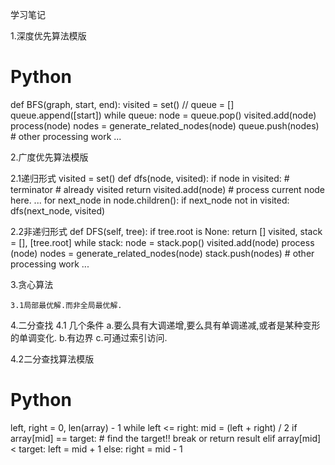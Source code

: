 学习笔记

1.深度优先算法模版

# Python
def BFS(graph, start, end):
    visited = set() //
	queue = [] 
	queue.append([start]) 
	while queue: 
		node = queue.pop() 
		visited.add(node) 
		process(node) 
		nodes = generate_related_nodes(node) 
		queue.push(nodes)
	# other processing work 
	...

2.广度优先算法模版

  2.1递归形式
     visited = set() 
     def dfs(node, visited):
         if node in visited: # terminator
    	 # already visited 
    	 return 
	     visited.add(node) 
	   # process current node here. 
	    ...
	    for next_node in node.children(): 
		if next_node not in visited: 
			dfs(next_node, visited)

  2.2非递归形式
     def DFS(self, tree): 
	    if tree.root is None: 
		return [] 
	    visited, stack = [], [tree.root]
	    while stack: 
		    node = stack.pop() 
		    visited.add(node)
		    process (node) 
		    nodes = generate_related_nodes(node) 
		    stack.push(nodes) 
	   # other processing work 
	    ...


3.贪心算法
   
    3.1局部最优解.而非全局最优解.


4.二分查找
   4.1 几个条件
    a.要么具有大调递增,要么具有单调递减,或者是某种变形的单调变化.
    b.有边界
    c.可通过索引访问.

   4.2二分查找算法模版
   # Python
   left, right = 0, len(array) - 1 
    while left <= right: 
	  mid = (left + right) / 2 
	  if array[mid] == target: 
		    # find the target!! 
		    break or return result 
	  elif array[mid] < target: 
		    left = mid + 1 
	  else: 
		    right = mid - 1